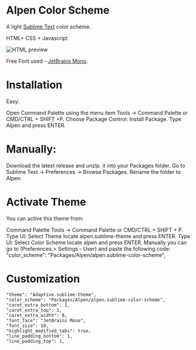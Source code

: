 # Alpen Color Scheme

A light [Sublime Text](https://www.sublimetext.com) color scheme. 

HTML+ CSS + Javascript

![HTML preview](../main/docs/view.png)

Free Font used - [JetBrains Mono](https://www.jetbrains.com/lp/mono/).

# Installation

Easy:

Open Command Palette using the menu item Tools → Command Palette or CMD/CTRL + SHIFT +P.
Choose Package Control: Install Package.
Type Alpen and press ENTER.

# Manually:

Download the latest release and unzip. it into your Packages folder.
Go to Sublime Text → Preferences → Browse Packages.
Rename the folder to Alpen.

# Activate Theme

You can active this theme from:

Command Palette Tools → Command Palette or CMD/CTRL + SHIFT + P.
Type UI: Select Theme locate alpen.sublime-theme and press ENTER.
Type UI: Select Color Scheme locate alpen and press ENTER.
Manually you can go to (Preferences > Settings - User) and paste the following code:
"color_scheme": "Packages/Alpen/alpen.sublime-color-scheme",

# Customization

	"theme": "Adaptive.sublime-theme",
	"color_scheme": "Packages/Alpen/alpen.sublime-color-scheme",	
	"caret_extra_bottom": 1,
	"caret_extra_top": 1,
	"caret_extra_width": 0,	
	"font_face": "JetBrains Mono",
	"font_size": 10,	
	"highlight_modified_tabs": true,
	"line_padding_bottom": 1,
	"line_padding_top": 1,
	
